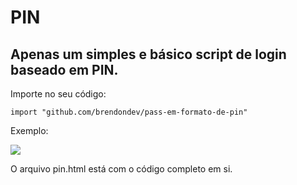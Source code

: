 PIN
=============

Apenas um simples e básico script de login baseado em PIN.
-------------

Importe no seu código:

`import "github.com/brendondev/pass-em-formato-de-pin"`

                
Exemplo:

![](https://i.imgur.com/JRiYnD7.png)


O arquivo pin.html está com o código completo em si.
